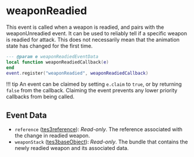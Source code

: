 # weaponReadied

This event is called when a weapon is readied, and pairs with the weaponUnreadied event. It can be used to reliably tell if a specific weapon is readied for attack. This does not necessarily mean that the animation state has changed for the first time.

```lua
--- @param e weaponReadiedEventData
local function weaponReadiedCallback(e)
end
event.register("weaponReadied", weaponReadiedCallback)
```

!!! tip
	An event can be claimed by setting `e.claim` to `true`, or by returning `false` from the callback. Claiming the event prevents any lower priority callbacks from being called.

## Event Data

* `reference` ([tes3reference](../../types/tes3reference)): *Read-only*. The reference associated with the change in readied weapon.
* `weaponStack` ([tes3baseObject](../../types/tes3baseObject)): *Read-only*. The bundle that contains the newly readied weapon and its associated data.

